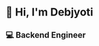 # 👋 Hi, I'm Debjyoti
## 💻 Backend Engineer 


<!---
Debzoti/Debzoti is a ✨ special ✨ repository because its `README.md` (this file) appears on your GitHub profile.
You can click the Preview link to take a look at your changes.
--->
